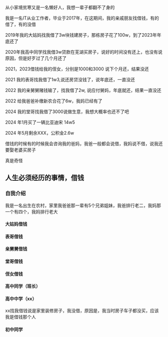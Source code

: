 
从小家境贫寒又是一名懒好人，我想一辈子都翻不了身的

我是一名IT从业工作者，毕业于2017年，在这期间，我的亲戚朋友找借钱，有的借了，有的没借

2019年我的大姑妈找我借了3w块钱建房子，那栋房子花了100w，到了2023年年底还了

2020年我高中同学找我借3w贷款在芜湖买房子，说好的时间没有还上，也没有说原因，但是好歹过了几个月还了

2021，2023借钱给我的侄女，分别是1000和3000 说下个月还，结果没还

2021 我的表哥找我借了1w3,说还房贷没钱了，说年底还，一直没还

2022 我的亲舅舅赌钱输了，找我借了2w, 说应付舅妈，年底就还，结果一直没还

2022 给我爸爸补缴新农合花了6w，我妈已经有了

2024 我的堂哥找我借了3000说做生意，我想大概率也还不了吧

2024 年1月买了一辆比亚迪宋 14w5

2024 年5月剩余XXX，公积金2.6w


借钱的时候有的时候我会咨询我的爸妈，我爸一般都会说借，我妈说不借，说我还要娶老婆买房子

真是奇怪


## 人生必须经历的事情，借钱

### 自我介绍

我是一名出生在农村，家里我爸爸那一辈有5个兄弟姐妹，我爸排行老二，我妈那一个有四个，我妈排行老大

#### 大姑妈借钱

#### 表哥借钱

#### 亲舅舅借钱

#### 堂哥借钱

#### 侄女借钱

#### 高中同学（班长）

#### 高中中学（xx）
xx找我借钱说是家里装修房子，我没借，原因是，我当时房子车子都没买，应该我是借钱那个人

#### 初中同学